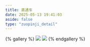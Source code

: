 ```yaml
---
title: 直通车
date: 2025-05-13 19:41:03
aside: false
type: "zuopinji_detail"
---
```


{% gallery %}
![](/zhitongche/index/直通车_01.png)
![](/zhitongche/index/直通车_02.png)
{% endgallery %}

<!-- ![](https://cdn.jsdelivr.net/gh/LUCKYLIYONGHHUI/picture@main/%E7%9B%B4%E9%80%9A%E8%BD%A6_01.png)
![](https://cdn.jsdelivr.net/gh/LUCKYLIYONGHHUI/picture@main/%E7%9B%B4%E9%80%9A%E8%BD%A6_02.png) -->